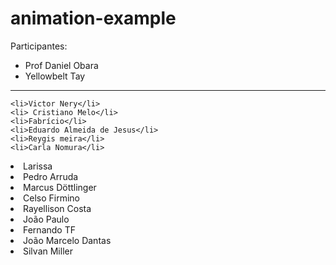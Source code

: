 # animation-example

Participantes:

<ul>
	<li>Prof Daniel Obara</li>
	<li>Yellowbelt Tay</li>
</ul>
  <hr/>
  
	<li>Victor Nery</li>
	<li> Cristiano Melo</li>
	<li>Fabrício</li>
	<li>Eduardo Almeida de Jesus</li>
	<li>Reygis meira</li>
	<li>Carla Nomura</li>
  <li>Larissa</li>
	<li>Pedro Arruda</li>
	<li>Marcus Döttlinger</li>
	<li>Celso Firmino</li>
	<li>Rayellison Costa </li>
	<li>João Paulo</li>
	<li>Fernando TF</li>
  <li>João Marcelo Dantas</li>
	<li>Silvan Miller</li>

</ul>
